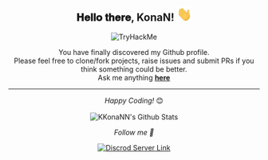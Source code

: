 <div align="center">
<h2> 𝐇𝐞𝐥𝐥𝐨 𝐭𝐡𝐞𝐫𝐞, KonaN! <img src="https://github.com/ABSphreak/ABSphreak/blob/master/gifs/Hi.gif" width="30px"></h2>
</div>

<div align="center" width="50">

<img src="https://tryhackme-badges.s3.amazonaws.com/KonaNFF.png" alt="TryHackMe">
</div>

<div align="center">

You have finally discovered my Github profile. <br>
Please feel free to clone/fork projects, raise issues and submit PRs if you think something could be better. <br>
Ask me anything <a href="https://discord.gg/AJ34BXkegy"><b>here</b></a><hr>
<i>Happy Coding!</i> 😊

</div>

<div align="center">

<img align="center" src="https://github-readme-stats.vercel.app/api?username=KKonaNN&include_all_commits=true&count_private=true&show_icons=true&line_height=20&title_color=7A7ADB&icon_color=2234AE&text_color=D3D3D3&bg_color=0,000000,130F40" alt="KKonaNN's Github Stats">

</br>


<i>Follow me 🧐</i><br>

<a href="https://discord.gg/26mSMhWs3q" target="_blank"><img src="https://img.shields.io/badge/Discord-%230A0A0A.svg?&style=flat-square&logo=discord&logoColor=white" alt="Discrod Server Link"></a>

</div>

